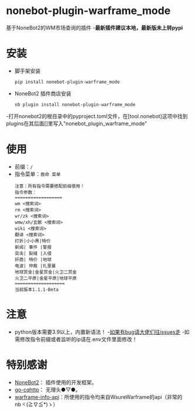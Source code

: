 # nonebot-plugin-warframe_mode

基于NoneBot2的WM市场查询的插件
-**最新插件建议本地，最新版未上转pypi**


# 安装

- 脚手架安装

    ```shell
    pip install nonebot-plugin-warframe_mode
    ```

- NoneBot2 插件商店安装

    ```shell
    nb plugin install nonebot-plugin-warframe_mode
    ```
	
-打开nonebot2的根目录中的pyproject.toml文件，在[tool.nonebot]这项中找到plugins在其后面[]里写入"nonebot_plugin_warframe_mode"

# 使用

- 前缀：`/`
- 指令菜单：`救命 菜单`
  ```text
  注意：所有指令需要搭配前缀使用！
  指令参数：
  ==================
  wm <搜索词>
  rm <搜索词>
  wr/zk <搜索词>
  wmw/xh/玄骸 <搜索词>
  wiki <搜索词>
  翻译 <搜索词>
  打折|小小黑|特价
  新闻| 事件 |警报
  突击| 裂缝 |入侵
  奸商| 特价 |地球
  电波| 仲裁 |扎里曼
  地球赏金|金星赏金|火卫二赏金
  火卫二平原|金星平原|地球平原
  ===================
  当前版本1.1.1-Beta
  ```
  
# 注意
- python版本需要3.9以上，内置新语法！
-[如果有bug请大佬们往issues走](https://github.com/mmxd12/nonebot_plugin_warframe_mode/issues)
-如需修改指令前缀或者监听的ip请在.env文件里面修改！


# 特别感谢

- [NoneBot2](https://github.com/nonebot/nonebot2)： 插件使用的开发框架。
- [go-cqhttp](https://github.com/Mrs4s/go-cqhttp)： 无理头●▽●。
- [warframe-info-api](https://github.com/WsureWarframe/warframe-info-api)：所使用的指令均来自WsureWarframe的api（非常的nbヾ(≧∇≦*)ゝ）
